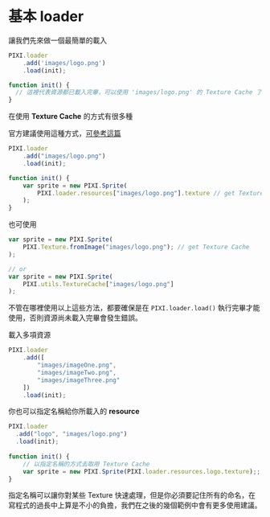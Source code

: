 # 基本 loader

讓我們先來做一個最簡單的載入

```js
PIXI.loader
    .add('images/logo.png')
    .load(init);

function init() {
  // 這裡代表資源都已載入完畢，可以使用 'images/logo.png' 的 Texture Cache 了
}
```

在使用 **Texture Cache** 的方式有很多種

官方建議使用這種方式，[可參考這篇](http://www.html5gamedevs.com/topic/16019-preload-all-textures/#comment-90907)

```js
PIXI.loader
    .add("images/logo.png")
    .load(init);

function init() {
    var sprite = new PIXI.Sprite(
        PIXI.loader.resources["images/logo.png"].texture // get Texture Cache
    );
}
```
也可使用
```js
var sprite = new PIXI.Sprite(
    PIXI.Texture.fromImage("images/logo.png"); // get Texture Cache
);

// or 
var sprite = new PIXI.Sprite(
    PIXI.utils.TextureCache["images/logo.png"]
);
```

不管在哪裡使用以上這些方法，都要確保是在 `PIXI.loader.load()` 執行完畢才能使用，否則資源尚未載入完畢會發生錯誤。

載入多項資源

```js
PIXI.loader
    .add([
        "images/imageOne.png",
        "images/imageTwo.png",
        "images/imageThree.png"
    ])
    .load(init);
```

你也可以指定名稱給你所載入的 **resource**

```js
PIXI.loader
  .add("logo", "images/logo.png")
  .load(init);
 
function init() {
    // 以指定名稱的方式去取用 Texture Cache
    var sprite = new PIXI.Sprite(PIXI.loader.resources.logo.texture);;
}
```

指定名稱可以讓你對某些 Texture 快速處理，但是你必須要記住所有的命名，在寫程式的過長中上算是不小的負擔，我們在之後的幾個範例中會有更多使用建議。
